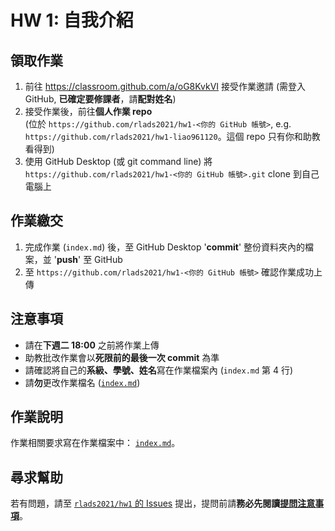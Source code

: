 # HW 1: 自我介紹

## 領取作業

1. 前往 <https://classroom.github.com/a/oG8KvkVI> 接受作業邀請 (需登入 GitHub, **已確定要修課者**，請**配對姓名**)
1. 接受作業後，前往**個人作業 repo**  
(位於 `https://github.com/rlads2021/hw1-<你的 GitHub 帳號>`, e.g. `https://github.com/rlads2021/hw1-liao961120`。這個 repo 只有你和助教看得到)
1. 使用 GitHub Desktop (或 git command line) 將 `https://github.com/rlads2021/hw1-<你的 GitHub 帳號>.git` clone 到自己電腦上

## 作業繳交

1. 完成作業 (`index.md`) 後，至 GitHub Desktop '**commit**' 整份資料夾內的檔案，並 '**push**' 至 GitHub
1. 至 `https://github.com/rlads2021/hw1-<你的 GitHub 帳號>` 確認作業成功上傳


## 注意事項

- 請在**下週二 18:00** 之前將作業上傳
- 助教批改作業會以**死限前的最後一次 commit** 為準
- 請確認將自己的**系級、學號、姓名**寫在作業檔案內 (`index.md` 第 4 行)
- 請**勿**更改作業檔名 ([`index.md`](./index.md))


## 作業說明

作業相關要求寫在作業檔案中： [`index.md`](./index.md)。


## 尋求幫助

若有問題，請至 [`rlads2021/hw1` 的 Issues](https://github.com/rlads20/hw1/issues) 提出，提問前請**務必先閱讀[提問注意事項](https://rlads2021.github.io/lab/#qa-guide)**。
